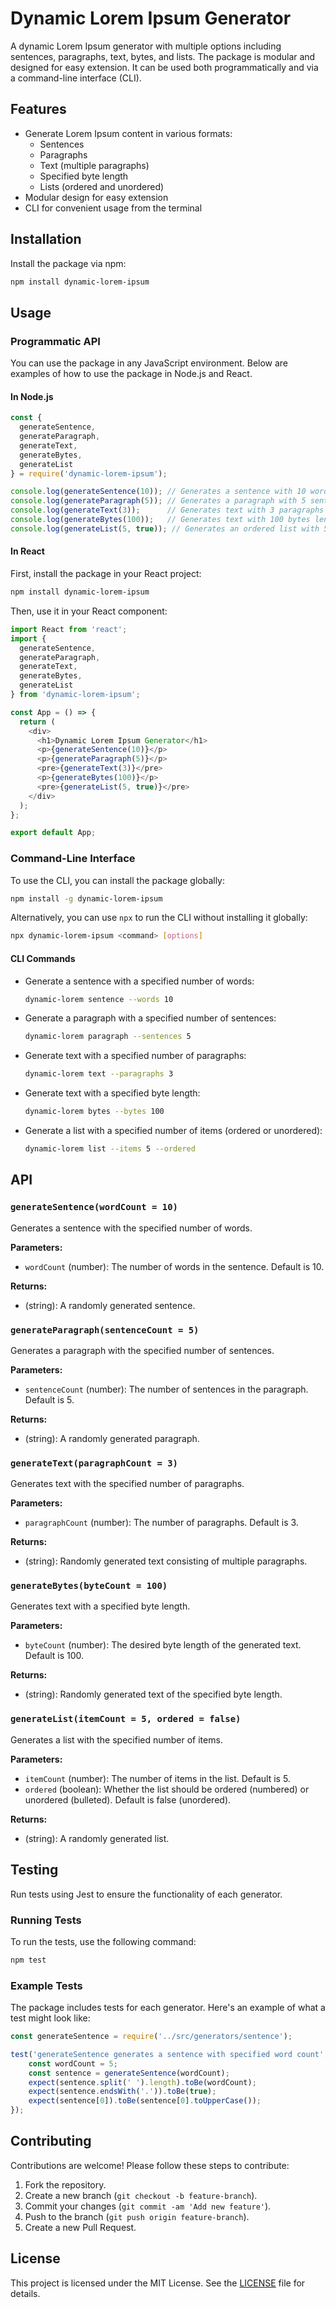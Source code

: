 # Dynamic Lorem Ipsum Generator

A dynamic Lorem Ipsum generator with multiple options including sentences, paragraphs, text, bytes, and lists. The package is modular and designed for easy extension. It can be used both programmatically and via a command-line interface (CLI).

## Features

- Generate Lorem Ipsum content in various formats:
  - Sentences
  - Paragraphs
  - Text (multiple paragraphs)
  - Specified byte length
  - Lists (ordered and unordered)
- Modular design for easy extension
- CLI for convenient usage from the terminal

## Installation

Install the package via npm:

```sh
npm install dynamic-lorem-ipsum
```

## Usage

### Programmatic API

You can use the package in any JavaScript environment. Below are examples of how to use the package in Node.js and React.

#### In Node.js

```javascript
const {
  generateSentence,
  generateParagraph,
  generateText,
  generateBytes,
  generateList
} = require('dynamic-lorem-ipsum');

console.log(generateSentence(10)); // Generates a sentence with 10 words
console.log(generateParagraph(5)); // Generates a paragraph with 5 sentences
console.log(generateText(3));      // Generates text with 3 paragraphs
console.log(generateBytes(100));   // Generates text with 100 bytes length
console.log(generateList(5, true)); // Generates an ordered list with 5 items
```

#### In React

First, install the package in your React project:

```sh
npm install dynamic-lorem-ipsum
```

Then, use it in your React component:

```javascript
import React from 'react';
import {
  generateSentence,
  generateParagraph,
  generateText,
  generateBytes,
  generateList
} from 'dynamic-lorem-ipsum';

const App = () => {
  return (
    <div>
      <h1>Dynamic Lorem Ipsum Generator</h1>
      <p>{generateSentence(10)}</p>
      <p>{generateParagraph(5)}</p>
      <pre>{generateText(3)}</pre>
      <p>{generateBytes(100)}</p>
      <pre>{generateList(5, true)}</pre>
    </div>
  );
};

export default App;
```

### Command-Line Interface

To use the CLI, you can install the package globally:

```sh
npm install -g dynamic-lorem-ipsum
```

Alternatively, you can use `npx` to run the CLI without installing it globally:

```sh
npx dynamic-lorem-ipsum <command> [options]
```

#### CLI Commands

- Generate a sentence with a specified number of words:
  ```sh
  dynamic-lorem sentence --words 10
  ```

- Generate a paragraph with a specified number of sentences:
  ```sh
  dynamic-lorem paragraph --sentences 5
  ```

- Generate text with a specified number of paragraphs:
  ```sh
  dynamic-lorem text --paragraphs 3
  ```

- Generate text with a specified byte length:
  ```sh
  dynamic-lorem bytes --bytes 100
  ```

- Generate a list with a specified number of items (ordered or unordered):
  ```sh
  dynamic-lorem list --items 5 --ordered
  ```

## API

### `generateSentence(wordCount = 10)`

Generates a sentence with the specified number of words.

**Parameters:**
- `wordCount` (number): The number of words in the sentence. Default is 10.

**Returns:**
- (string): A randomly generated sentence.

### `generateParagraph(sentenceCount = 5)`

Generates a paragraph with the specified number of sentences.

**Parameters:**
- `sentenceCount` (number): The number of sentences in the paragraph. Default is 5.

**Returns:**
- (string): A randomly generated paragraph.

### `generateText(paragraphCount = 3)`

Generates text with the specified number of paragraphs.

**Parameters:**
- `paragraphCount` (number): The number of paragraphs. Default is 3.

**Returns:**
- (string): Randomly generated text consisting of multiple paragraphs.

### `generateBytes(byteCount = 100)`

Generates text with a specified byte length.

**Parameters:**
- `byteCount` (number): The desired byte length of the generated text. Default is 100.

**Returns:**
- (string): Randomly generated text of the specified byte length.

### `generateList(itemCount = 5, ordered = false)`

Generates a list with the specified number of items.

**Parameters:**
- `itemCount` (number): The number of items in the list. Default is 5.
- `ordered` (boolean): Whether the list should be ordered (numbered) or unordered (bulleted). Default is false (unordered).

**Returns:**
- (string): A randomly generated list.

## Testing

Run tests using Jest to ensure the functionality of each generator.

### Running Tests

To run the tests, use the following command:

```sh
npm test
```

### Example Tests

The package includes tests for each generator. Here's an example of what a test might look like:

```javascript
const generateSentence = require('../src/generators/sentence');

test('generateSentence generates a sentence with specified word count', () => {
    const wordCount = 5;
    const sentence = generateSentence(wordCount);
    expect(sentence.split(' ').length).toBe(wordCount);
    expect(sentence.endsWith('.')).toBe(true);
    expect(sentence[0]).toBe(sentence[0].toUpperCase());
});
```

## Contributing

Contributions are welcome! Please follow these steps to contribute:

1. Fork the repository.
2. Create a new branch (`git checkout -b feature-branch`).
3. Commit your changes (`git commit -am 'Add new feature'`).
4. Push to the branch (`git push origin feature-branch`).
5. Create a new Pull Request.

## License

This project is licensed under the MIT License. See the [LICENSE](LICENSE) file for details.